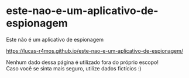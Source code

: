 # este-nao-e-um-aplicativo-de-espionagem
Este não é um aplicativo de espionagem

https://lucas-r4mos.github.io/este-nao-e-um-aplicativo-de-espionagem/

Nenhum dado dessa página é utilizado fora do próprio escopo! <br>
Caso você se sinta mais seguro, utilize dados fictícios :)
